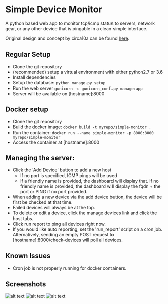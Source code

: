 Simple Device Monitor
===

A python based web app to monitor tcp/icmp status to servers, network gear, or any other device that is pingable in a clean simple interface. 

Original design and concept by circa10a can be found [here](https://github.com/circa10a/Device-Monitor-Dashboard).

## Regular Setup
- Clone the git repository
- (recommended) setup a virtual environment with either python2.7 or 3.6
- Install dependencies
- Setup the database: `python manage.py setup`
- Run the web server `gunicorn -c gunicorn_conf.py manage:app`
- Server will be available on [hostname]:8000

## Docker setup
- Clone the git repository
- Build the docker image: `docker build -t myrepo/simple-monitor .`
- Run the container: `docker run --name simple-monitor -p 8000:8000 myrepo/simple-monitor`
- Access the container at [hostname]:8000

## Managing the server:
- Click the 'Add Device' button to add a new host
  - If no port is specified, ICMP pings will be used
  - If a friendly name is provided, the dashboard will display that. If no friendly name is provided, the dashboard will display the fqdn + the port or PING if no port provided. 
- When adding a new device via the add device button, the device will be first be checked at that time. 
- Failed devices will always be at the top. 
- To delete or edit a device, click the manage devices link and click the host tabs. 
- Click run report to ping all devices right now.
- If you would like auto reporting, set the 'run_report' script on a cron job. Alternatively, sending an empty POST request to [hostname]:8000/check-devices will poll all devices. 

## Known Issues
- Cron job is not properly running for docker containers.

## Screenshots
![alt text](http://i.imgur.com/gbmsw9T.jpg)
![alt text](http://i.imgur.com/8u6i8cw.jpg)
![alt text](http://i.imgur.com/kwXUOzz.jpg)